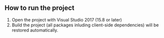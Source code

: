 ## How to run the project

1. Open the project with Visual Studio 2017 (15.8 or later)
2. Build the project (all packages inluding client-side dependencies) will be restored automatically.
